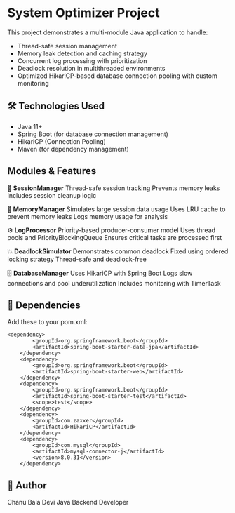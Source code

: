 # System Optimizer Project

This project demonstrates a multi-module Java application to handle:
- Thread-safe session management
- Memory leak detection and caching strategy
- Concurrent log processing with prioritization
- Deadlock resolution in multithreaded environments
- Optimized HikariCP-based database connection pooling with custom monitoring


## 🛠️ Technologies Used
- Java 11+
- Spring Boot (for database connection management)
- HikariCP (Connection Pooling)
- Maven (for dependency management)


## Modules & Features

🔐 **SessionManager**
Thread-safe session tracking
Prevents memory leaks
Includes session cleanup logic

🧠 **MemoryManager**
Simulates large session data usage
Uses LRU cache to prevent memory leaks
Logs memory usage for analysis

⚙️ **LogProcessor**
Priority-based producer-consumer model
Uses thread pools and PriorityBlockingQueue
Ensures critical tasks are processed first

💥 **DeadlockSimulator**
Demonstrates common deadlock
Fixed using ordered locking strategy
Thread-safe and deadlock-free

🗄️ **DatabaseManager**
Uses HikariCP with Spring Boot
Logs slow connections and pool underutilization
Includes monitoring with TimerTask


## 🧩 Dependencies
Add these to your pom.xml:

    <dependency>
			<groupId>org.springframework.boot</groupId>
			<artifactId>spring-boot-starter-data-jpa</artifactId>
		</dependency>
		<dependency>
			<groupId>org.springframework.boot</groupId>
			<artifactId>spring-boot-starter-web</artifactId>
		</dependency>
		<dependency>
			<groupId>org.springframework.boot</groupId>
			<artifactId>spring-boot-starter-test</artifactId>
			<scope>test</scope>
		</dependency>
		<dependency>
			<groupId>com.zaxxer</groupId>
			<artifactId>HikariCP</artifactId>
		</dependency>
		<dependency>
	        <groupId>com.mysql</groupId>
	        <artifactId>mysql-connector-j</artifactId>
	        <version>8.0.31</version>
	    </dependency>


## 📝 Author
Chanu Bala Devi
Java Backend Developer

